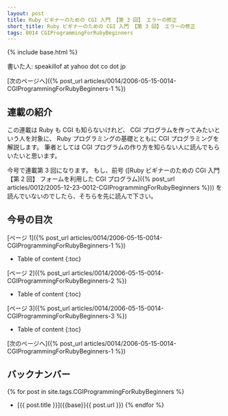 ```yaml
---
layout: post
title: Ruby ビギナーのための CGI 入門 【第 3 回】 エラーの修正
short_title: Ruby ビギナーのための CGI 入門 【第 3 回】 エラーの修正
tags: 0014 CGIProgrammingForRubyBeginners
---
```

{% include base.html %}


書いた人: speakillof at yahoo dot co dot jp

[次のページへ]({% post_url articles/0014/2006-05-15-0014-CGIProgrammingForRubyBeginners-1 %})

## 連載の紹介

この連載は Ruby も CGI も知らないけれど、
CGI プログラムを作ってみたいという人を対象に、
Ruby プログラミングの基礎とともに CGI プログラミングを解説します。
筆者としては CGI プログラムの作り方を知らない人に読んでもらいたいと思います。

今号で連載第 3 回になります。
もし、前号 ([Ruby ビギナーのための CGI 入門 【第 2 回】 フォームを利用した CGI プログラム]({% post_url articles/0012/2005-12-23-0012-CGIProgrammingForRubyBeginners %}))
を読んでいないのでしたら、そちらを先に読んで下さい。

## 今号の目次

[ページ 1]({% post_url articles/0014/2006-05-15-0014-CGIProgrammingForRubyBeginners-1 %})

* Table of content
{:toc}


[ページ 2]({% post_url articles/0014/2006-05-15-0014-CGIProgrammingForRubyBeginners-2 %})

* Table of content
{:toc}


[ページ 3]({% post_url articles/0014/2006-05-15-0014-CGIProgrammingForRubyBeginners-3 %})

* Table of content
{:toc}


[次のページへ]({% post_url articles/0014/2006-05-15-0014-CGIProgrammingForRubyBeginners-1 %})

## バックナンバー

{% for post in site.tags.CGIProgrammingForRubyBeginners %}
  - [{{ post.title }}]({{base}}{{ post.url }})
{% endfor %}


